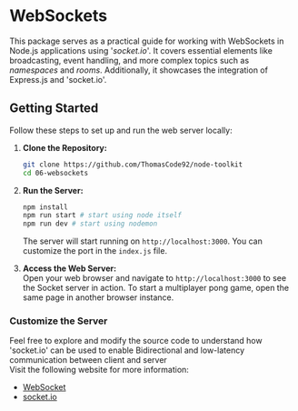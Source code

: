 # WebSockets

This package serves as a practical guide for working with WebSockets in Node.js applications using '_socket.io_'. It covers essential elements like broadcasting, event handling, and more complex topics such as _namespaces_ and _rooms_. Additionally, it showcases the integration of Express.js and 'socket.io'.

## Getting Started

Follow these steps to set up and run the web server locally:

1. **Clone the Repository:**

   ```bash
   git clone https://github.com/ThomasCode92/node-toolkit
   cd 06-websockets
   ```

2. **Run the Server:**

   ```bash
   npm install
   npm run start # start using node itself
   npm run dev # start using nodemon
   ```

   The server will start running on `http://localhost:3000`. You can customize the port in the `index.js` file.

3. **Access the Web Server:**<br />
   Open your web browser and navigate to `http://localhost:3000` to see the Socket server in action. To start a multiplayer pong game, open the same page in another browser instance.

### Customize the Server

Feel free to explore and modify the source code to understand how 'socket.io' can be used to enable Bidirectional and low-latency communication between client and server<br />Visit the following website for more information:

- [WebSocket](https://en.wikipedia.org/wiki/WebSocket)
- [socket.io](https://socket.io/)
